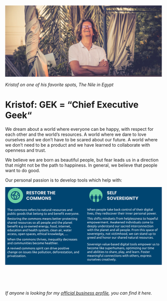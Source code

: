 ![alt text](kristof.png)

*Kristof on one of his favorite spots, The Nile in Egypt*

# Kristof: GEK = “Chief Executive Geek“

We dream about a world where everyone can be happy, with respect for each other and the world’s resources. A world where we dare to love ourselves and we don’t have to be scared about our future. A world where we don’t need to be a product and we have learned to collaborate with openness and trust.

We believe we are born as beautiful people, but fear leads us in a direction that might not be the path to happiness. In general, we believe that people want to do good.

Our personal passion is to develop tools which help with:


![alt text](restore_commons.png)

<br>
<br>
<br>

*If anyone is looking for my [official business profile](https://threefold.docsend.com/view/kipdw3c7fvf2r35s), you can find it here.*
